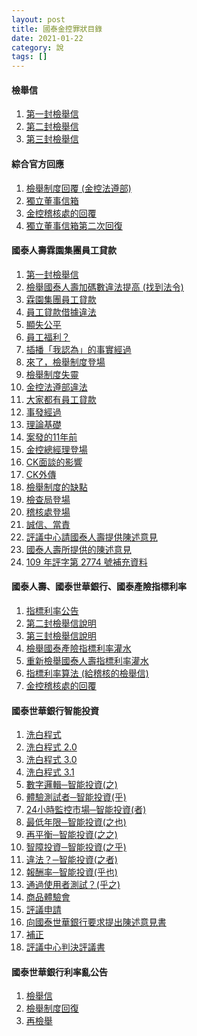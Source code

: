 ```yaml
---
layout: post
title: 國泰金控罪狀目錄
date: 2021-01-22
category: 說
tags: []
---
```


#### 檢舉信

1. <a href="https://doltegg.github.io/blog/works/article/1st.pdf" target="_blank">第一封檢舉信</a>
1. <a href="https://doltegg.github.io/blog/works/article/2nd.pdf" target="_blank">第二封檢舉信</a>
1. <a href="https://doltegg.github.io/blog/works/article/3rd.pdf" target="_blank">第三封檢舉信</a>

#### 綜合官方回應

1. <a href="https://doltegg.github.io/cathax/reply-1/" target="_blank">檢舉制度回覆 (金控法遵部)</a>
1. <a href="https://doltegg.github.io/cathax/independent-director-reply/" target="_blank">獨立董事信箱</a>
1. <a href="https://doltegg.github.io/cathax/audit-reply/" target="_blank">金控稽核處的回覆</a>
1. <a href="https://doltegg.github.io/cathax/independent-director-reply2/" target="_blank">獨立董事信箱第二次回復</a>


#### 國泰人壽霖園集團員工貸款

1. <a href="https://doltegg.github.io/cathax/1st/" target="_blank">第一封檢舉信</a>
1. <a href="https://doltegg.github.io/cathax/life-insurancebureau/" target="_blank">檢舉國泰人壽加碼數違法提高 (找到法令)</a>
1. <a href="https://doltegg.github.io/cathax/staff-mortgage-1/" target="_blank">霖園集團員工貸款</a>
2. <a href="https://doltegg.github.io/cathax/staff-mortgage-2/" target="_blank">員工貸款借據違法</a>
3. <a href="https://doltegg.github.io/cathax/staff-mortgage-3/" target="_blank">顯失公平</a>
1. <a href="https://doltegg.github.io/cathax/staff-mortgage-4/" target="_blank">員工福利？</a>
1. <a href="https://doltegg.github.io/cathax/staff-mortgage-5/" target="_blank">插播「我認為」的事實經過</a>
1. <a href="https://doltegg.github.io/cathax/staff-mortgage-6/" target="_blank">來了，檢舉制度登場</a>
1. <a href="https://doltegg.github.io/cathax/staff-mortgage-7/" target="_blank">檢舉制度失靈</a>
1. <a href="https://doltegg.github.io/cathax/staff-mortgage-8/" target="_blank">金控法遵部違法</a>
1. <a href="https://doltegg.github.io/cathax/staff-mortgage-9/" target="_blank">大家都有員工貸款</a>
1. <a href="https://doltegg.github.io/cathax/staff-mortgage-10/" target="_blank">事發經過</a>
1. <a href="https://doltegg.github.io/cathax/staff-mortgage-11/" target="_blank">理論基礎</a>
1. <a href="https://doltegg.github.io/cathax/staff-mortgage-12/" target="_blank">案發的11年前</a>
1. <a href="https://doltegg.github.io/cathax/staff-mortgage-13/" target="_blank">金控總經理登場</a>
1. <a href="https://doltegg.github.io/cathax/staff-mortgage-14/" target="_blank">CK面談的影響</a>
1. <a href="https://doltegg.github.io/cathax/staff-mortgage-15/" target="_blank">CK外傳</a>
1. <a href="https://doltegg.github.io/cathax/staff-mortgage-16/" target="_blank">檢舉制度的缺點</a>
1. <a href="https://doltegg.github.io/cathax/staff-mortgage-17/" target="_blank">檢查局登場</a>
1. <a href="https://doltegg.github.io/cathax/staff-mortgage-18/" target="_blank">稽核處登場</a>
1. <a href="https://doltegg.github.io/cathax/staff-mortgage-19/" target="_blank">誠信、當責</a>
1. <a href="https://doltegg.github.io/cathax/foi-cathax/" target="_blank">評議中心請國泰人壽提供陳述意見</a>
1. <a href="https://doltegg.github.io/cathax/cathax-statement/" target="_blank">國泰人壽所提供的陳述意見</a>
1. <a href="https://doltegg.github.io/cathax/my-statement/" target="_blank">109 年評字第 2774 號補充資料</a>


#### 國泰人壽、國泰世華銀行、國泰產險指標利率

1. <a href="https://doltegg.github.io/cathax/index-r/" target="_blank">指標利率公告</a>
1. <a href="https://doltegg.github.io/cathax/2nd/" target="_blank">第二封檢舉信說明</a>
1. <a href="https://doltegg.github.io/cathax/3rd/" target="_blank">第三封檢舉信說明</a>
1. <a href="https://doltegg.github.io/cathax/ins-index-rate/" target="_blank">檢舉國泰產險指標利率灌水</a>
2. <a href="https://doltegg.github.io/cathax/life-index-rate/" target="_blank">重新檢舉國泰人壽指標利率灌水</a>
2. <a href="https://doltegg.github.io/cathax/assets/img/2020/toaudit.pdf" target="_blank">指標利率算法 (給稽核的檢舉信)</a>
1. <a href="https://doltegg.github.io/cathax/audit-reply/" target="_blank">金控稽核處的回覆</a>


#### 國泰世華銀行智能投資

1. <a href="https://doltegg.github.io/cathax/washing-white/" target="_blank">洗白程式</a>
1. <a href="https://doltegg.github.io/cathax/washing-white2/" target="_blank">洗白程式 2.0</a>
1. <a href="https://doltegg.github.io/cathax/washing-white3/" target="_blank">洗白程式 3.0</a>
1. <a href="https://doltegg.github.io/cathax/ww3-1/" target="_blank">洗白程式 3.1</a>
1. <a href="https://doltegg.github.io/cathax/robo-1/" target="_blank">數字邏輯─智能投資(之)</a>
1. <a href="https://doltegg.github.io/cathax/robo-2/" target="_blank">體驗測試者─智能投資(乎)</a>
1. <a href="https://doltegg.github.io/cathax/robo-3/" target="_blank">24小時監控市場─智能投資(者)</a>
1. <a href="https://doltegg.github.io/cathax/robo-4/" target="_blank">最低年限─智能投資(之也)</a>
1. <a href="https://doltegg.github.io/cathax/robo-5/" target="_blank">再平衡─智能投資(之之)</a>
1. <a href="https://doltegg.github.io/cathax/robo-6/" target="_blank">智障投資─智能投資(之乎)</a>
1. <a href="https://doltegg.github.io/cathax/robo-7/" target="_blank">違法？─智能投資(之者)</a>
2. <a href="https://doltegg.github.io/cathax/robo-8/" target="_blank">報酬率─智能投資(乎也)</a>
2. <a href="https://doltegg.github.io/cathax/robo-9/" target="_blank">通過使用者測試？(乎之)</a>
2. <a href="https://doltegg.github.io/cathax/robo-autism/" target="_blank">商品體驗會</a>
2. <a href="https://doltegg.github.io/cathax/foi-apply/" target="_blank">評議申請</a>
1. <a href="https://doltegg.github.io/cathax/make-statements/" target="_blank">向國泰世華銀行要求提出陳述意見書</a>
2. <a href="https://doltegg.github.io/cathax/supplyment/" target="_blank">補正</a>
2. <a href="https://doltegg.github.io/cathax/assets/img/2020/foi_bk.pdf" target="_blank">評議中心判決評議書</a>

#### 國泰世華銀行利率亂公告

1. <a href="https://doltegg.github.io/cathax/assets/img/2020/foi_bk.pdf" target="_blank">檢舉信</a>
2. <a href="https://doltegg.github.io/cathax/assets/img/2020/foi_bk.pdf" target="_blank">檢舉制度回復</a>
2. <a href="https://doltegg.github.io/cathax/assets/img/2020/foi_bk.pdf" target="_blank">再檢舉</a>

